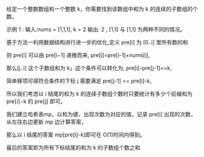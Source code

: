 给定一个整数数组和一个整数 k，你需要找到该数组中和为 k 的连续的子数组的个数。

示例 1 :
输入:nums = [1,1,1], k = 2
输出: 2 , [1,1] 与 [1,1] 为两种不同的情况。

基于方法一利用数据结构进行进一步的优化,定义 pre[i] 为 [0..i] 里所有数的和

则 pre[i] 可以由 pre[i−1] 递推而来,  pre[i]=pre[i-1]+nums[i],

那么[j..i] 这个子数组和为 k」这个条件可以转化为, pre[i]-pre[j-1]==k,

简单移项可得符合条件的下标 j 需要满足 pre[j-1] == pre[i]-k,

所以我们考虑以 i 结尾的和为 k 的连续子数组个数时只要统计有多少个前缀和为 pre[i]−k 的 pre[j] 即可。

我们建立哈希表mp，以和为键，出现次数为对应的值，记录 pre[i] 出现的次数，从左往右边更新 mp 边计算答案，

那么以 i 结尾的答案 mp[pre[i]-k]即可在 O(1)时间内得到。

最后的答案即为所有下标结尾的和为 k 的子数组个数之和



                    
                    